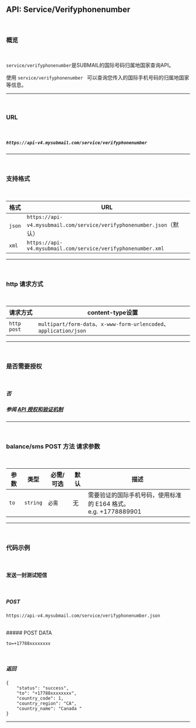 ## API: Service/Verifyphonenumber

<br>

### **概览**

<br>

`service/verifyphonenumber`是SUBMAIL的国际号码归属地国家查询API。

使用 `service/verifyphonenumber ` 可以查询您传入的国际手机号码的归属地国家等信息。

---

<br>

### **URL**

<br>

##### `https://api-v4.mysubmail.com/service/verifyphonenumber`

---

<br>

### **支持格式**

<br>

| 格式   | URL                                                          |
| ------ | ------------------------------------------------------------ |
| `json` | `https://api-v4.mysubmail.com/service/verifyphonenumber.json`（默认） |
| `xml`  | `https://api-v4.mysubmail.com/service/verifyphonenumber.xml` |

---
<br>

### **http 请求方式**

<br>

| 请求方式    | content-type设置                                             |
| ----------- | ------------------------------------------------------------ |
| `http post` | `multipart/form-data`、`x-www-form-urlencoded`、`application/json` |

---

<br>

### **是否需要授权**

<br>

##### 否

##### 参阅 [API 授权和验证机制](https://www.mysubmail.com/documents/pdxzv1)

---
<br>

### **balance/sms POST 方法 请求参数**

<br>

| 参数 | 类型     | 必需/可选 | 默认 | 描述                                                         |
| ---- | -------- | --------- | ---- | ------------------------------------------------------------ |
| `to` | `string` | `必需`    | 无   | 需要验证的国际手机号码，使用标准的 E164 格式。<br>e.g. +1778889901 |

---

<br>

### **代码示例**

<br>


#### 发送一封测试短信

<br>

##### POST

```
https://api-v4.mysubmail.com/service/verifyphonenumber.json
```

<br>
##### POST DATA

```
to=+17788xxxxxxxx
```

<br>
                      

##### 返回


```
{
    "status": "success",
    "to": "+17788xxxxxxxx",
    "country_code": 1,
    "country_region": "CA",
    "country_name": "Canada "
}
```
---
